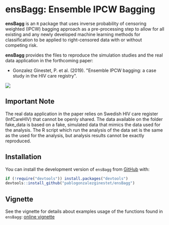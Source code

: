 # ensBagg: Ensemble IPCW Bagging

**ensBagg** is an `R` package that uses inverse probability of censoring weighted
(IPCW) bagging approach as a pre-processing step to allow for all existing and any
newly developed machine learning methods for classification to be applied to right-censored data with or
without competing risk.

**ensBagg** provides the files to reproduce the simulation studies and the real data application in the forthcoming paper:
* Gonzalez Ginestet, P. et al. (2019). "Ensemble IPCW bagging: a case study in the HIV care
registry".

![](man/figures/boxplot_coxph_sim2.png)

## Important Note

The real data application in the paper relies on Swedish HIV care register (InfCareHIV) that cannot be openly shared. The data available on the folder fake_data is based on a fake, simulated  data that mimics the data used for the analysis. The R script which run the analysis of the data set is the same as the used for the analysis, but analysis results cannot be exactly reproduced. 

## Installation

You can install the development version of `ensBagg` from [GitHub](https://github.com/pablogonzalezginestet/ensBagg) with:


```R
if (!require("devtools")) install.packages("devtools")
devtools::install_github("pablogonzalezginestet/ensBagg")
```


## Vignette


See the vignette for details about examples usage of the functions found in  `ensBagg`: [online vignette](https://pablogonzalezginestet.github.io/ensBagg/)



